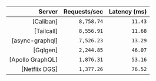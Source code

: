 <!-- PERFORMANCE_RESULTS_START -->

| Server | Requests/sec | Latency (ms) |
|--------:|--------------:|--------------:|
| [Caliban] | `8,758.74` | `11.43` |
| [Tailcall] | `8,556.91` | `11.68` |
| [async-graphql] | `7,526.23` | `13.29` |
| [Gqlgen] | `2,244.85` | `46.07` |
| [Apollo GraphQL] | `1,876.31` | `53.16` |
| [Netflix DGS] | `1,377.26` | `76.52` |

<!-- PERFORMANCE_RESULTS_END -->

